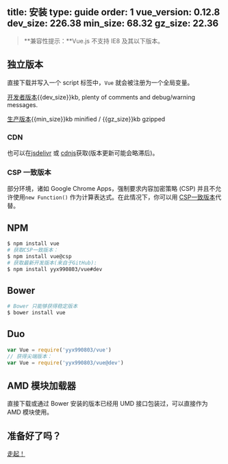 title: 安装
type: guide
order: 1
vue_version: 0.12.8
dev_size: 226.38
min_size: 68.32
gz_size: 22.36
---

> **兼容性提示：**Vue.js 不支持 IE8 及其以下版本。

## 独立版本

直接下载并写入一个 script 标签中，`Vue` 就会被注册为一个全局变量。

<div id="downloads">
<a class="button" href="https://raw.github.com/yyx990803/vue/{{vue_version}}/dist/vue.js" download>开发者版本</a><span class="light info">{{dev_size}}kb, plenty of comments and debug/warning messages.</span>

<a class="button" href="https://raw.github.com/yyx990803/vue/{{vue_version}}/dist/vue.min.js" download>生产版本</a><span class="light info">{{min_size}}kb minified / {{gz_size}}kb gzipped</span>
</div>

### CDN

也可以在[jsdelivr](//cdn.jsdelivr.net/vue/{{vue_version}}/vue.min.js) 或 [cdnjs](//cdnjs.cloudflare.com/ajax/libs/vue/{{vue_version}}/vue.min.js)获取(版本更新可能会略滞后)。

### CSP 一致版本

部分环境，诸如 Google Chrome Apps，强制要求内容加密策略 (CSP) 并且不允许使用`new Function()` 作为计算表达式。在此情况下，你可以用 [CSP一致版本](https://github.com/yyx990803/vue/tree/csp/dist)代替。

## NPM

``` bash
$ npm install vue
# 获取CSP一致版本：
$ npm install vue@csp
# 获取最新开发版本(来自于GitHub):
$ npm install yyx990803/vue#dev
```

## Bower

``` bash
# Bower 只能够获得稳定版本
$ bower install vue
```

## Duo

```js
var Vue = require('yyx990803/vue')
// 获得尖端版本：
var Vue = require('yyx990803/vue@dev')
```

## AMD 模块加载器

直接下载或通过 Bower 安装的版本已经用 UMD 接口包装过，可以直接作为 AMD 模块使用。

## 准备好了吗？

[走起！](../guide/)
